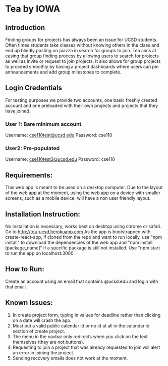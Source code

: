 # Tea by IOWA #

## Introduction ##
Finding groups for projects has always been an issue for UCSD students. Often times students take
classes without knowing others in the class and end up blindly posting on piazza in search for groups to join. Tea aims at easing that group finding process by allowing users to search for projects as well as invite or request to join
projects. It also allows for group projects to proceed smoothly by having a project dashboards where users can pin announcements and add group milestones to complete.

## Login Credentials ##
For testing purposes we provide two accounts, one basic freshly created account and one preloaded with their own
projects and projects that they have joined.
### User 1: Bare minimum account
Username: cse110test@ucsd.edu
Password: cse110
### User2: Pre-populated
Username: cse110test2@ucsd.edu
Password: cse110

## Requirements: ##
This web app is meant to be used on a desktop computer. Due to the layout of the web app at the moment,
using the web app on a device with smaller screens, such as a mobile device, will have a non user friendly layout.

## Installation Instruction: ##
No installation is necessary, works best on desktop using chrome or safari. Go to http://tea-ucsd.herokuapp.com
As the app is bootstrapped with create-react-app, if cloned from the repo and want to run locally, 
use "npm install" to download the dependencies of the web app and "npm install [package_name]" if a 
specific package is still not installed. Use "npm start to run the app on localhost:3000.

## How to Run: ##
Create an account using an email that contains @ucsd.edu and login with that email. 

## Known Issues: ##
1. In create project form, typing in values for deadline rather than clicking on a date will crash the app.
2. Must put a valid public calendar id or no id at all in the calendar id section of create project.
3. The menu in the navbar only redirects when you click on the text themselves (they are not buttons).
4. Requesting to join a project that was already requested to join will alert an error in joining the project.
5. Sending recovery emails does not work at the moment.


